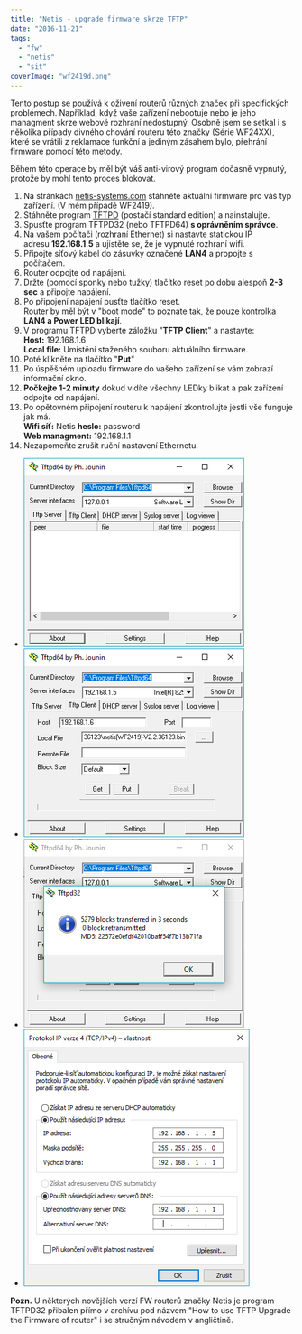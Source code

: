 ```yaml
---
title: "Netis - upgrade firmware skrze TFTP"
date: "2016-11-21"
tags: 
  - "fw"
  - "netis"
  - "sit"
coverImage: "wf2419d.png"
---
```


Tento postup se používá k oživení routerů různých značek při specifických problémech. Například, když vaše zařízení nebootuje nebo je jeho managment skrze webové rozhraní nedostupný. Osobně jsem se setkal i s několika případy divného chování routeru této značky (Série WF24XX), které se vrátili z reklamace funkční a jediným zásahem bylo, přehrání firmware pomocí této metody.

Během této operace by měl být váš anti-virový program dočasně vypnutý, protože by mohl tento proces blokovat.

1. Na stránkách [netis-systems.com](http://netis-systems.com/) stáhněte aktuální firmware pro váš typ zařízení. (V mém případě WF2419).
2. Stáhněte program [TFTPD](http://tftpd32.jounin.net/tftpd32_download.html) (postačí standard edition) a nainstalujte.
3. Spusťte program TFTPD32 (nebo TFTPD64) **s oprávněním správce**.
4. Na vašem počítači (rozhraní Ethernet) si nastavte statickou IP adresu **192.168.1.5** a ujistěte se, že je vypnuté rozhraní wifi.
5. Připojte síťový kabel do zásuvky označené **LAN4** a propojte s počítačem.
6. Router odpojte od napájení.
7. Držte (pomocí sponky nebo tužky) tlačítko reset po dobu alespoň **2-3 sec** a připojte napájení.
8. Po připojení napájení pusťte tlačítko reset.  
    Router by měl být v "boot mode" to poznáte tak, že pouze kontrolka **LAN4 a Power LED blikají**.
9. V programu TFTPD vyberte záložku "**TFTP Client**" a nastavte:  
    **Host:** 192.168.1.6  
    **Local file:** Umístění staženého souboru aktuálního firmware.
10. Poté klikněte na tlačítko "**Put**"
11. Po úspěšném uploadu firmware do vašeho zařízení se vám zobrazí informační okno.
12. **Počkejte 1-2 minuty** dokud vidíte všechny LEDky blikat a pak zařízení odpojte od napájení.
13. Po opětovném připojení routeru k napájení zkontrolujte jestli vše funguje jak má.  
    **Wifi síť:** Netis **heslo:** password  
    **Web managment:** 192.168.1.1
14. Nezapomeňte zrušit ruční nastavení Ethernetu.

- [![](images/snip_20161121121448.png)](http://old.maxxx.cz/wp-content/uploads/2020/09/snip_20161121121448.png)
- [![](images/snip_20161121123303.png)](http://old.maxxx.cz/wp-content/uploads/2020/09/snip_20161121123303.png)
- [![](images/snip_20161121132108.png)](http://old.maxxx.cz/wp-content/uploads/2020/09/snip_20161121132108.png)
- [![](images/snip_20161121122022.png)](http://old.maxxx.cz/wp-content/uploads/2020/09/snip_20161121122022.png)

**Pozn.** U některých novějších verzí FW routerů značky Netis je program TFTPD32 přibalen přímo v archívu pod názvem "How to use TFTP Upgrade the Firmware of router" i se stručným návodem v angličtině.

